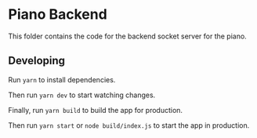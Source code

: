 # Piano Backend

This folder contains the code for the backend socket server for the piano.

## Developing

Run `yarn` to install dependencies.

Then run `yarn dev` to start watching changes.

Finally, run `yarn build` to build the app for production.

Then run `yarn start` or `node build/index.js` to start the app in production.
